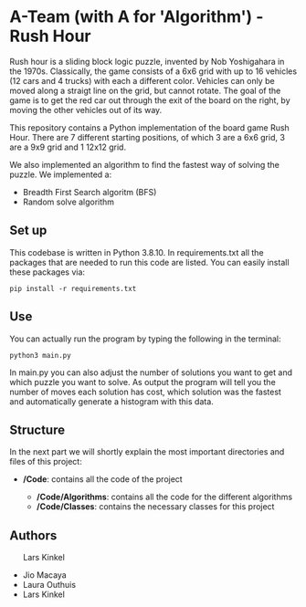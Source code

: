 # A-Team (with A for 'Algorithm') - Rush Hour
Rush hour is a sliding block logic puzzle, invented by Nob Yoshigahara in the 1970s. Classically, the game consists of a 6x6 grid with up to 16 vehicles (12 cars and 4 trucks) with each a different color. Vehicles can only be moved along a straigt line on the grid, but cannot rotate. The goal of the game is to get the red car out through the exit of the board on the right, by moving the other vehicles out of its way. 

This repository contains a Python implementation of the board game Rush Hour. There are 7 different starting positions, of which 3 are a 6x6 grid, 3 are a 9x9 grid and 1 12x12 grid.

We also implemented an algorithm to find the fastest way of solving the puzzle. We implemented a:
<ul>
    <li>Breadth First Search algoritm (BFS)</li>
    <li>Random solve algorithm</li>
</ul>

## Set up
This codebase is written in Python 3.8.10. In requirements.txt all the packages that are needed to run this code are listed. You can easily install these packages via:
<pre><code>pip install -r requirements.txt</code></pre>

## Use
You can actually run the program by typing the following in the terminal:
<pre><code>python3 main.py</code></pre>
In main.py you can also adjust the number of solutions you want to get and which puzzle you want to solve. As output the program will tell you the number of moves each solution has cost, which solution was the fastest and automatically generate a histogram with this data.

## Structure
In the next part we will shortly explain the most important directories and files of this project:
<ul>
    <li><strong>/Code</strong>: contains all the code of the project</li>
    <ul>
    <li><strong>/Code/Algorithms</strong>: contains all the code for the different algorithms</li>
    <li><strong>/Code/Classes</strong>: contains the necessary classes for this project</li>
    </ul>
</ul>

## Authors
<ul> Lars Kinkel </ul>

<ul>
    <li>Jio Macaya</li>
    <li>Laura Outhuis</li>
    <li>Lars Kinkel</li>
</ul>


